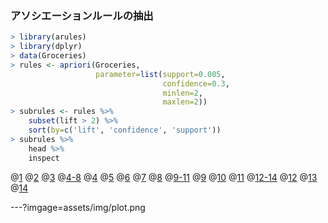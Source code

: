 ### アソシエーションルールの抽出

```R
> library(arules)
> library(dplyr)
> data(Groceries)
> rules <- apriori(Groceries,
                   parameter=list(support=0.005,
                                  confidence=0.3,
                                  minlen=2,
                                  maxlen=2))
> subrules <- rules %>%
    subset(lift > 2) %>%
    sort(by=c('lift', 'confidence', 'support'))
> subrules %>%
    head %>%
    inspect
```
@[1](パッケージarulesを読み込む)
@[2](パッケージdplyrを読み込む)
@[3](arulesのサンプルデータGroceriesを読み込む)
@[4-8](関数aprioriでルールを抽出)
@[4](トランザクションデータ)
@[5](支持度（Support）の最小値)
@[6](確信度（Confidence）の最小値)
@[7](ルールに含まれる商品の数の最小値)
@[8](ルールに含まれる商品の数の最大値)
@[9-11](リフト（Lift）で絞り込み・並べ替え)
@[9](rulesをパイプ演算子で次のsubsetに渡す)
@[10](リフトが2より大きいものに絞り込み)
@[11](リフト・確信度・支持度で降順に並べ替え)
@[12-14](ルールの確認)
@[12](subrulesをパイプ演算子で次のheadに渡す)
@[13](最初の方だけ取り出す)
@[14](中身を確認)

---?imgage=assets/img/plot.png
